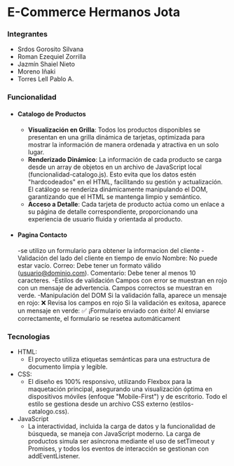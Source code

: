 ﻿# E-Commerce Hermanos Jota
### Integrantes
 - Srdos Gorosito Silvana
 - Roman Ezequiel Zorrilla
 - Jazmín Shaiel Nieto
 - Moreno Iñaki
 - Torres Lell Pablo A.
 
### Funcionalidad

 - #### Catalogo de Productos
    - **Visualización en Grilla**: Todos los productos disponibles se presentan en una grilla dinámica de tarjetas, optimizada para mostrar la información de manera ordenada y atractiva en un solo lugar.
    - **Renderizado Dinámico**: La información de cada producto se carga desde un array de objetos en un archivo de JavaScript local (funcionalidad-catalogo.js). Esto evita que los datos estén "hardcodeados" en el HTML, facilitando su gestión y actualización. El catálogo se renderiza dinámicamente manipulando el DOM, garantizando que el HTML se mantenga limpio y semántico.
    - **Acceso a Detalle**: Cada tarjeta de producto actúa como un enlace a su página de detalle correspondiente, proporcionando una experiencia de usuario fluida y orientada al producto.

- #### Pagina Contacto
   -se utilizo un formulario para obtener la informacion del cliente
   -Validación del lado del cliente en tiempo de envío
      Nombre: No puede estar vacío.
      Correo: Debe tener un formato válido (usuario@dominio.com).
      Comentario: Debe tener al menos 10 caracteres.
   -Estilos de validación
      Campos con error se muestran en rojo con un mensaje de advertencia.
      Campos correctos se muestran en verde.
   -Manipulación del DOM
      Si la validación falla, aparece un mensaje en rojo:
      ❌ Revisa los campos en rojo
      Si la validación es exitosa, aparece un mensaje en verde:
      ✅ ¡Formulario enviado con éxito!
      Al enviarse correctamente, el formulario se resetea automáticament
### Tecnologias
 - HTML:
    -  El proyecto utiliza etiquetas semánticas para una estructura de documento limpia y legible.
 - CSS:
    - El diseño es 100% responsivo, utilizando Flexbox para la maquetación principal, asegurando una visualización óptima en dispositivos móviles (enfoque "Mobile-First") y de escritorio. Todo el estilo se gestiona desde un archivo CSS externo (estilos-catalogo.css).
 - JavaScript
    - La interactividad, incluida la carga de datos y la funcionalidad de búsqueda, se maneja con JavaScript moderno. La carga de productos simula ser asíncrona mediante el uso de setTimeout y Promises, y todos los eventos de interacción se gestionan con addEventListener.


